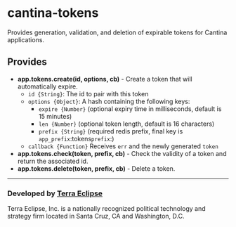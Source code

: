 cantina-tokens
==============

Provides generation, validation, and deletion of expirable tokens for Cantina applications.


Provides
--------

- **app.tokens.create(id, options, cb)** - Create a token that will automatically expire.
  - `id {String}`: The id to pair with this token
  - `options {Object}`: A hash containing the following keys:
      - `expire {Number}` (optional expiry time in milliseconds, default is 15 minutes)
      - `len {Number}` (optional token length, default is 16 characters)
      - `prefix {String}` (required redis prefix, final key is `app_prefix`:tokens`prefix`:)
  - `callback {Function}` Receives `err` and the newly generated `token`
- **app.tokens.check(token, prefix, cb)** - Check the validity of a token and return the associated id.
- **app.tokens.delete(token, prefix, cb)** - Delete a token.

- - -

### Developed by [Terra Eclipse](http://www.terraeclipse.com)
Terra Eclipse, Inc. is a nationally recognized political technology and
strategy firm located in Santa Cruz, CA and Washington, D.C.
